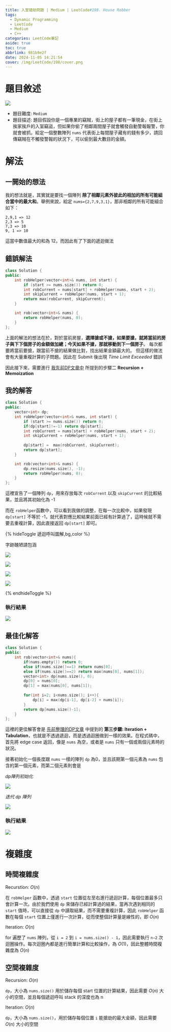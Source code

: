 ```yaml
---
title: 入室搶劫問題 | Medium | LeetCode#198. House Robber
tags:
  - Dynamic Programming
  - LeetCode
  - Medium
  - C++
categories: LeetCode筆記
aside: true
toc: true
abbrlink: 981b9e2f
date: 2024-11-05 14:21:54
cover: /img/LeetCode/198/cover.png
---
```


# 題目敘述

![](/img/LeetCode/198/question.jpeg)

- 題目難度: `Medium`
- 題目描述: 題目假設你是一個專業的竊賊，街上的屋子都有一筆現金，在街上挨家挨戶的入室竊盜，但如果你偷了相鄰兩間屋子就會觸發自動警報報警，你就會被抓。給定一個整數陣列 `nums` 代表街上每間屋子藏有的錢有多少，請回傳竊賊在不觸發警報的狀況下，可以偷到最大數目的金額。

# 解法

## 一開始的想法

我的想法就是，其實就是要找一個陣列 **除了相鄰元素外彼此的相加的所有可能組合當中的最大和**。舉例來說，給定 `nums={2,7,9,3,1}`，那非相鄰的所有可能組合如下：

```
2,9,1 => 12
2,3 => 5
7,3 => 10
9, 1 => 10
```

這當中數值最大的和為 12，而因此有了下面的遞迴做法

## 錯誤解法

```cpp
class Solution {
public:
    int robHelper(vector<int>& nums, int start) {
        if (start >= nums.size()) return 0;
        int robCurrent = nums[start] + robHelper(nums, start + 2);
        int skipCurrent = robHelper(nums, start + 1); 
        return max(robCurrent, skipCurrent);
    }

    int rob(vector<int>& nums) {
        return robHelper(nums, 0);
    }
};
```
上面的解法的想法在於，對於當前房屋，**選擇搶或不搶，如果要搶，就將當前的房子與下下個房子的金額做加總；今天如果不搶，那就移動到下一個房子**。 每次都要將當前要搶，跟當前不搶的結果做比對，找出結果金額最大的。 但這樣的做法會有大量重複計算的子問題。因此在 Submit 後出現 *Time Limit Exceeded* 錯誤

因此接下來，需要進行 [我先前DP文章中](https://leozzmc.github.io/posts/dynamic_programming.html#%E6%AD%A5%E9%A9%9F%E4%BA%8C-Recursion-Memoization) 所提到的步驟二 **Recursion + Memoization**

## 我的解答


```cpp
class Solution {
public:
    vector<int> dp;
    int robHelper(vector<int>& nums, int start) {
        if (start >= nums.size()) return 0;
        if(dp[start]!=-1) return dp[start];
        int robCurrent = nums[start] + robHelper(nums, start + 2);
        int skipCurrent = robHelper(nums, start + 1);
        
        dp[start] =  max(robCurrent, skipCurrent);
        return dp[start];
    }

    int rob(vector<int>& nums) {
        dp.resize(nums.size(), -1);
        return robHelper(nums, 0);
    }
};
```

這裡宣告了一個陣列 `dp`，用來存放每次 `robCurrent` 以及 `skipCurrent` 的比較結果，並且將其初始化為 -1

而在 `robHelper`函數中，可以看到我做的調整，在每一次比較中，如果發現 `dp[start]` 不等於 -1，就代表對應比較結果前面已經有計算過了，這時候就不需要去重複計算，因此直接返回 `dp[start]` 即可。


{% hideToggle 遞迴呼叫圖解,bg,color %}

字跡醜陋請包涵

![](/img/LeetCode/198/algo1.png)

![](/img/LeetCode/198/algo2.png)

![](/img/LeetCode/198/algo3.png)

![](/img/LeetCode/198/algo4.png)

{% endhideToggle %}

### 執行結果

![](/img/LeetCode/198/result1.jpeg)


## 最佳化解答

```cpp
class Solution {
public:
    int rob(vector<int>& nums){
        if(nums.empty()) return 0;
        else if(nums.size()==1) return nums[0];
        else if(nums.size()==2) return max(nums[0], nums[1]);
        vector<int> dp(nums.size(), 0);
        dp[0] = nums[0];
        dp[1] = max(nums[0], nums[1]);
        
        for(int i=2; i<nums.size(); i++){
            dp[i] = max(dp[i-1], dp[i-2] + nums[i]);
        }
        return dp[nums.size()-1];
    }
};
```

這裡的更佳解答會是 [先前整理的DP文章](https://leozzmc.github.io/posts/dynamic_programming.html) 中提到的 **第三步驟: Iteration + Tabulation**，也就是不透過遞迴，而是透過迴圈做到一樣的效果。在程式碼中，首先將 edge case 返回，像是 `nums` 為空，或者是 `nums` 只有一個或兩個元素時的狀況。

接著初始化一個長度跟 `nums` 一樣的陣列 `dp` 為0，並且該期第一個元素為 `nums` 包含的第一個元素，而第二個元素則會是


*dp陣列初始化*

![](/img/LeetCode/198/dp_init.png)


*迭代 dp 陣列*

![](/img/LeetCode/198/dp_iter.png)


### 執行結果

![](/img/LeetCode/198/result2.jpeg)

# 複雜度

## 時間複雜度

Recurstion: $O(n)$

在 `robHelper` 函數中，透過 `start` 位置從左至右進行遞迴計算，每個位置最多只會計算一次。由於我們使用 `dp` 來儲存已經計算過的結果，當再次遇到相同的 `start` 值時，可以直接從 `dp` 中讀取結果，而不需要重複計算，因此 `robHelper` 函數在每個 `start` 位置上僅進行一次計算，從而使整個計算量是線性的，即 $O(n)$

Iteration: $O(n)$


for 遍歷了 `nums` 陣列，從 `i = 2` 到 `i = nums.size() - 1`，因此需要執行  `n−2` 次迴圈操作。每次迴圈內都是進行簡單計算和比較操作，為 $O(1)$，因此整體時間複雜度為 $O(n)$

## 空間複雜度

Recursion: $O(n)$

`dp`，大小為 `nums.size()` 用於儲存每個 start 位置的計算結果，因此需要 $O(n)$ 大小的空間，並且每個遞迴呼叫 stack 的深度也為 n

Iteration: $O(n)$

`dp`，大小為 `nums.size()`，用於儲存每個位置 `i` 能搶劫的最大金額，因此需要 $O(n)$ 大小的空間